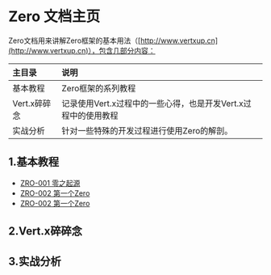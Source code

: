 # Zero 文档主页

Zero文档用来讲解Zero框架的基本用法（[http://www.vertxup.cn](http://www.vertxup.cn)），包含几部分内容：

| 主目录 | 说明 |
| :--- | :--- |
| 基本教程 | Zero框架的系列教程 |
| Vert.x碎碎念 | 记录使用Vert.x过程中的一些心得，也是开发Vert.x过程中的使用教程 |
| 实战分析 | 针对一些特殊的开发过程进行使用Zero的解剖。 |

## 1.基本教程

* [ZRO-001 零之起源](/zero-up/shou-ye/1ji-ben-jiao-cheng/zro-100-ling-zhi-qi-yuan.md)
* [ZRO-002 第一个Zero](/zero-up/shou-ye/1ji-ben-jiao-cheng/zro-002-di-yi-ge-zero.md)
* [ZRO-002 第一个Zero](/zero-up/shou-ye/1ji-ben-jiao-cheng/zro-002-di-yi-ge-zero.md)

## 2.Vert.x碎碎念

## 3.实战分析



